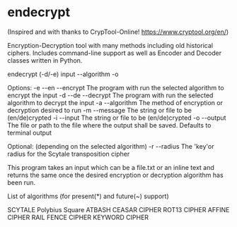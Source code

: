 # endecrypt
(Inspired and with thanks to CrypTool-Online! https://www.cryptool.org/en/)

Encryption-Decryption tool with many methods including old historical ciphers. Includes command-line support as well as Encoder and Decoder classes written in Python.

endecrypt (-d/-e) input --algorithm -o

Options:
-e --en --encrypt	The program with run the selected algorithm to encrypt the input
-d --de --decrypt	The program with run the selected algorithm to decrypt the input
-a --algorithm      The method of encryption or decryption desired to run
-m --message        The string or file to be (en/de)crypted
-i --input          The string or file to be (en/de)crypted
-o --output         The file or path to the file where the output shall be saved.
                    Defaults to terminal output

Optional: (depending on the selected algorithm)
-r --radius The 'key'or radius for the Scytale transposition cipher

This program takes an input which can be a file.txt or an inline text and returns the same once the desired encryption or decryption algorithm has been run.

List of algorithms (for present(*) and future(~) support)

SCYTALE
Polybius Square
ATBASH
CEASAR CIPHER
ROT13 CIPHER
AFFINE CIPHER
RAIL FENCE CIPHER
KEYWORD CIPHER
